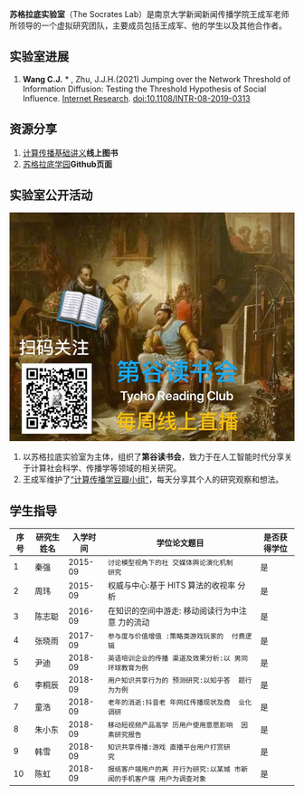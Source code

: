 
**苏格拉底实验室**（The Socrates Lab）是南京大学新闻新闻传播学院王成军老师所领导的一个虚拟研究团队，主要成员包括王成军、他的学生以及其他合作者。

## 实验室进展

1. **Wang C.J.** * , Zhu, J.J.H.(2021) Jumping over the Network Threshold of Information Diffusion: Testing the Threshold Hypothesis of Social Influence. [Internet Research](https://www.emerald.com/insight/content/doi/10.1108/INTR-08-2019-0313/full/html). [doi:10.1108/INTR-08-2019-0313](https://doi.org/10.1108/INTR-08-2019-0313)

## 资源分享

1. [计算传播基础讲义](https://chengjun.github.io/mybook)**线上图书**
2. [苏格拉底学园](https://github.com/SocratesAcademy/)**Github页面**


## 实验室公开活动

![](./img/tycho.jpg)

1. 以苏格拉底实验室为主体，组织了**第谷读书会**，致力于在人工智能时代分享关于计算社会科学、传播学等领域的相关研究。
2. 王成军维护了[“计算传播学豆瓣小组”](https://www.douban.com/group/webmining/)，每天分享其个人的研究观察和想法。

## 学生指导

| 序号 | 研究生姓名 | 入学时间 | 学位论文题目                                             | 是否获得学位 |
| ---- | ---------- | -------- | -------------------------------------------------------- | ------------ |
| 1    | 秦强       | 2015-09  | `讨论模型视角下的社 交媒体舆论演化机制    研究 `         | 是           |
| 2    | 周玮       | 2015-09  | 权威与中心:基于 HITS 算法的收视率 分析                   | 是           |
| 3    | 陈志聪     | 2016-09  | 在知识的空间中游走: 移动阅读行为中注意 力的流动          | 是           |
| 4    | 张晓雨     | 2017-09  | `参与度与价值增值 :策略类游戏玩家的  付费逻辑 `          | 是           |
| 5    | 尹迪       | 2018-09  | `英语培训企业的传播 渠道及效果分析:以 男同环球教育为例 ` | 是           |
| 6    | 李桐辰 | 2018-09 | `用户知识共享行为的 预测研究:以知乎答  题行为为例 `          | 是   |
| 7    | 童浩   | 2018-09 | `老年的消逝:抖音老 年网红传播现状及商  业化调研 `            | 是   |
| 8    | 朱小东 | 2018-09 | `移动短视频产品高学 历用户使用意愿影响  因素研究报告 `       | 是   |
| 9    | 韩雪   | 2018-09 | `知识共享传播:游戏 直播平台用户打赏研    究 `                | 是   |
| 10   | 陈虹   | 2018-09 | `报纸客户端用户的离 开行为研究:以某城 市新闻的手机客户端 用户为调查对象 ` | 是   |
